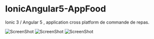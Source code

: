 # IonicAngular5-AppFood
Ionic 3 / Angular 5 , application cross platform de commande de repas.

![ScreenShot](https://user-images.githubusercontent.com/9978867/34879278-f607aa6a-f7ac-11e7-8d3a-4f2c76fd9cc8.png)
![ScreenShot](https://user-images.githubusercontent.com/9978867/34879385-52e34956-f7ad-11e7-9a5a-9ba51ee287f1.png)
![ScreenShot](https://user-images.githubusercontent.com/9978867/34879819-c84dfe74-f7ae-11e7-9763-f7860d1ae940.png)
